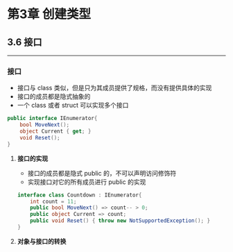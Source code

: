 # 第3章 创建类型

## 3.6 接口

---

### **接口**

- 接口与 class 类似，但是只为其成员提供了规格，而没有提供具体的实现
- 接口的成员都是隐式抽象的
- 一个 class 或者 struct 可以实现多个接口

```C#
public interface IEnumerator{
    bool MoveNext();
    object Current { get; }
    void Reset();
}
```

1. **接口的实现**
   - 接口的成员都是隐式 public 的，不可以声明访问修饰符
   - 实现接口对它的所有成员进行 public 的实现

   ```C#
   interface class Countdown : IEnumerator{
       int count = 11;
       public bool MoveNext() => count-- > 0;
       public object Current => count;
       public void Reset() { throw new NotSupportedException(); }
   }
   ```

2. **对象与接口的转换**
